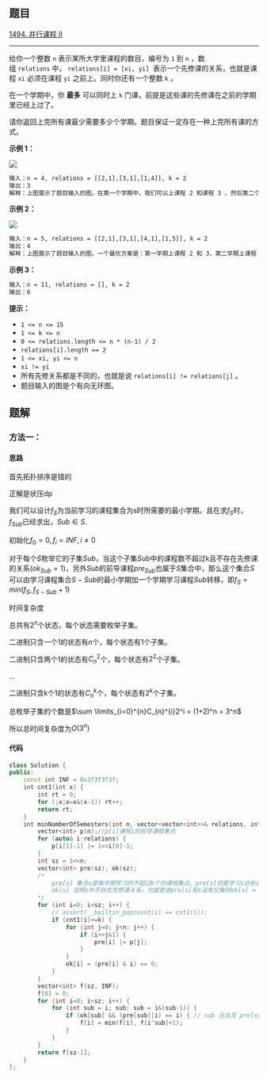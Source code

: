 ## 题目

[1494. 并行课程 II](https://leetcode.cn/problems/parallel-courses-ii/)

---

给你一个整数 `n` 表示某所大学里课程的数目，编号为 `1` 到 `n` ，数组 `relations` 中， `relations[i] = [xi, yi]`  表示一个先修课的关系，也就是课程 `xi` 必须在课程 `yi` 之前上。同时你还有一个整数 `k` 。

在一个学期中，你 **最多** 可以同时上 `k` 门课，前提是这些课的先修课在之前的学期里已经上过了。

请你返回上完所有课最少需要多少个学期。题目保证一定存在一种上完所有课的方式。

  

**示例 1：**

**![](https://assets.leetcode-cn.com/aliyun-lc-upload/uploads/2020/06/27/leetcode_parallel_courses_1.png)**

```txt
输入：n = 4, relations = [[2,1],[3,1],[1,4]], k = 2
输出：3 
解释：上图展示了题目输入的图。在第一个学期中，我们可以上课程 2 和课程 3 。然后第二个学期上课程 1 ，第三个学期上课程 4 。
```

**示例 2：**

**![](https://assets.leetcode-cn.com/aliyun-lc-upload/uploads/2020/06/27/leetcode_parallel_courses_2.png)**

```txt
输入：n = 5, relations = [[2,1],[3,1],[4,1],[1,5]], k = 2
输出：4 
解释：上图展示了题目输入的图。一个最优方案是：第一学期上课程 2 和 3，第二学期上课程 4 ，第三学期上课程 1 ，第四学期上课程 5 。
```

**示例 3：**

```txt
输入：n = 11, relations = [], k = 2
输出：6
```
  

**提示：**

-   `1 <= n <= 15`
-   `1 <= k <= n`
-   `0 <= relations.length <= n * (n-1) / 2`
-   `relations[i].length == 2`
-   `1 <= xi, yi <= n`
-   `xi != yi`
-   所有先修关系都是不同的，也就是说 `relations[i] != relations[j]` 。
-   题目输入的图是个有向无环图。

  

## 题解

### 方法一：

#### 思路

首先拓扑排序是错的

正解是状压dp

我们可以设计$f_S$为当前学习的课程集合为s时所需要的最小学期。且在求$f_S$时，$f_{Sub}$已经求出，$Sub \in S$.

初始化$f_{0} = 0, f_{i} = INF, i \neq 0$

对于每个$S$枚举它的子集$Sub$，当这个子集$Sub$中的课程数不超过k且不存在先修课的关系($ok_{Sub} = 1$)，另外$Sub$的前导课程$pre_{Sub}$也属于$S$集合中，那么这个集合$S$可以由学习课程集合$S-Sub$的最小学期加一个学期学习课程$Sub$转移，即$f_{S} = min(f_{S}, f_{S-Sub}+1)$

时间复杂度

总共有$2^{n}$个状态，每个状态需要枚举子集。

二进制只含一个1的状态有$n$个，每个状态有$1$个子集。

二进制只含两个1的状态有$C_{n}^{2}$个，每个状态有$2^2$个子集。

...

二进制只含k个1的状态有$C_{n}^{k}$个，每个状态有$2^k$个子集。

总枚举子集的个数是$\sum \limits_{i=0}^{n}C_{n}^{i}2^i = (1+2)^n = 3^n$

所以总时间复杂度为$O(3^n)$

#### 代码

```cpp
class Solution {
public:
    const int INF = 0x3f3f3f3f;
    int cnt1(int x) {
        int rt = 0;
        for (;x;x=x&(x-1)) rt++;
        return rt;
    }
    int minNumberOfSemesters(int n, vector<vector<int>>& relations, int k) {
        vector<int> p(n);//p[i]课程i的前导课程集合
        for (auto& i:relations) {
            p[i[1]-1] |= 1<<i[0]-1;
        }
        int sz = 1<<n;
        vector<int> pre(sz), ok(sz); 
        /*
            pre[s] 集合s是每学期学习的不超过k个的课程集合。pre[s]则是学习s这些课程所需要的前置课程。
            ok[s] 说明s中不存在先修课关系，也就是说pre[s]和s没有交集则ok[s] = true
        */
        for (int i=0; i<sz; i++) {
            // assert(__builtin_popcount(i) == cnt1(i));
            if (cnt1(i)<=k) {
                for (int j=0; j<n; j++) {
                    if (i>>j&1) {
                        pre[i] |= p[j];
                    }
                }
                ok[i] = (pre[i] & i) == 0;
            }
        }
        vector<int> f(sz, INF);
        f[0] = 0;
        for (int i=0; i<sz; i++) {
            for (int sub = i; sub; sub = i&(sub-1)) {
                if (ok[sub] && (pre[sub]|i) == i) { // sub 合法且 pre[sub]属于i
                    f[i] = min(f[i], f[i^sub]+1);
                }
            }
        }
        return f[sz-1];
    }
};
```
